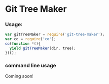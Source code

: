 Git Tree Maker
===

### Usage:

```js
var gitTreeMaker = require('git-tree-maker');
var co = require('co');
co(function *(){
  yield gitTreeMaker(dir, tree);
})();
```
### command line usage

Coming soon!